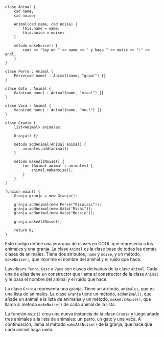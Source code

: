 ```cool
clase Animal {
    cad name;
    cad noise;

    Animal(cad name, cad noise) {
        this.name = name;
        this.noise = noise;
    }

    método makeNoise() {
        cout << "Soy un " << name << " y hago " << noise << "!" << endl;
    }
}

clase Perro : Animal {
    Perro(cad name) : Animal(name, "guau!") {}
}

clase Gato : Animal {
    Gato(cad name) : Animal(name, "miau!") {}
}

clase Vaca : Animal {
    Vaca(cad name) : Animal(name, "muu!") {}
}

clase Granja {
    list<Animal> animales;

    Granja() {}

    método addAnimal(Animal animal) {
        animales.add(animal);
    }

    método makeAllNoise() {
        for (Animal animal : animales) {
            animal.makeNoise();
        }
    }
}

función main() {
    Granja granja = new Granja();

    granja.addAnimal(new Perro("Firulais"));
    granja.addAnimal(new Gato("Michi"));
    granja.addAnimal(new Vaca("Bessie"));

    granja.makeAllNoise();

    return 0;
}
```

Este código define una jerarquía de clases en COOL que representa a los animales y una granja. La clase `Animal` es la clase base de todas las demás clases de animales. Tiene dos atributos, `name` y `noise`, y un método, `makeNoise()`, que imprime el nombre del animal y el ruido que hace.

Las clases `Perro`, `Gato` y `Vaca` son clases derivadas de la clase `Animal`. Cada una de ellas tiene un constructor que llama al constructor de la clase `Animal` y le pasa el nombre del animal y el ruido que hace.

La clase `Granja` representa una granja. Tiene un atributo, `animales`, que es una lista de animales. La clase `Granja` tiene un método, `addAnimal()`, que añade un animal a la lista de animales y un método, `makeAllNoise()`, que llama al método `makeNoise()` de cada animal de la lista.

La función `main()` crea una nueva instancia de la clase `Granja` y luego añade tres animales a la lista de animales: un perro, un gato y una vaca. A continuación, llama al método `makeAllNoise()` de la granja, que hace que cada animal haga ruido.